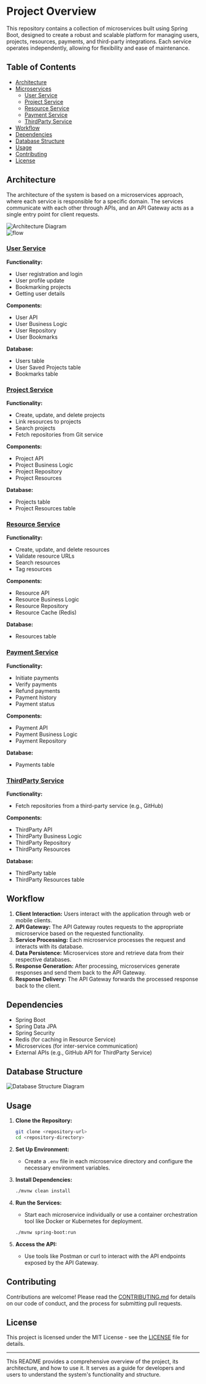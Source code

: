 # Project Overview

This repository contains a collection of microservices built using Spring Boot, designed to create a robust and scalable platform for managing users, projects, resources, payments, and third-party integrations. Each service operates independently, allowing for flexibility and ease of maintenance.

## Table of Contents

- [Architecture](#architecture)
- [Microservices](#microservices)
  - [User  Service](#user-service)
  - [Project Service](#project-service)
  - [Resource Service](#resource-service)
  - [Payment Service](#payment-service)
  - [ThirdParty Service](#thirdparty-service)
- [Workflow](#workflow)
- [Dependencies](#dependencies)
- [Database Structure](#database-structure)
- [Usage](#usage)
- [Contributing](#contributing)
- [License](#license)

## Architecture

The architecture of the system is based on a microservices approach, where each service is responsible for a specific domain. The services communicate with each other through APIs, and an API Gateway acts as a single entry point for client requests.

![Architecture Diagram](https://github.com/user-attachments/assets/2aed3991-429e-4b74-a8d3-080da2cf8b26)
</br>
![flow](https://github.com/user-attachments/assets/518f63d2-2960-4551-8e29-22266375d868)



### [User Service](https://github.com/aditya-2703/UserServiceApi)

**Functionality:**
- User registration and login
- User profile update
- Bookmarking projects
- Getting user details

**Components:**
- User API
- User Business Logic
- User Repository
- User Bookmarks

**Database:**
- Users table
- User Saved Projects table
- Bookmarks table

### [Project Service](https://github.com/aditya-2703/ProjectServiceApi/tree/master)

**Functionality:**
- Create, update, and delete projects
- Link resources to projects
- Search projects
- Fetch repositories from Git service

**Components:**
- Project API
- Project Business Logic
- Project Repository
- Project Resources

**Database:**
- Projects table
- Project Resources table

### [Resource Service](https://github.com/aditya-2703/ProjectServiceApi/tree/master)

**Functionality:**
- Create, update, and delete resources
- Validate resource URLs
- Search resources
- Tag resources

**Components:**
- Resource API
- Resource Business Logic
- Resource Repository
- Resource Cache (Redis)

**Database:**
- Resources table

### [Payment Service](https://github.com/aditya-2703/ProjectServiceApi/tree/master)

**Functionality:**
- Initiate payments
- Verify payments
- Refund payments
- Payment history
- Payment status

**Components:**
- Payment API
- Payment Business Logic
- Payment Repository

**Database:**
- Payments table

### [ThirdParty Service](https://github.com/aditya-2703/ProjectServiceApi/tree/master)

**Functionality:**
- Fetch repositories from a third-party service (e.g., GitHub)

**Components:**
- ThirdParty API
- ThirdParty Business Logic
- ThirdParty Repository
- ThirdParty Resources

**Database:**
- ThirdParty table
- ThirdParty Resources table

## Workflow

1. **Client Interaction:** Users interact with the application through web or mobile clients.
2. **API Gateway:** The API Gateway routes requests to the appropriate microservice based on the requested functionality.
3. **Service Processing:** Each microservice processes the request and interacts with its database.
4. **Data Persistence:** Microservices store and retrieve data from their respective databases.
5. **Response Generation:** After processing, microservices generate responses and send them back to the API Gateway.
6. **Response Delivery:** The API Gateway forwards the processed response back to the client.

## Dependencies

- Spring Boot
- Spring Data JPA
- Spring Security
- Redis (for caching in Resource Service)
- Microservices (for inter-service communication)
- External APIs (e.g., GitHub API for ThirdParty Service)

## Database Structure

![Database Structure Diagram](https://github.com/user-attachments/assets/8c6ccf0a-3dcc-4670-927b-e43878a10694)

## Usage

1. **Clone the Repository:**
   ```bash
   git clone <repository-url>
   cd <repository-directory>
   ```

2. **Set Up Environment:**
   - Create a `.env` file in each microservice directory and configure the necessary environment variables.

3. **Install Dependencies:**
   ```bash
   ./mvnw clean install
   ```

4. **Run the Services:**
   - Start each microservice individually or use a container orchestration tool like Docker or Kubernetes for deployment.
   ```bash
   ./mvnw spring-boot:run
   ```

5. **Access the API:**
   - Use tools like Postman or curl to interact with the API endpoints exposed by the API Gateway.

## Contributing

Contributions are welcome! Please read the [CONTRIBUTING.md](./CONTRIBUTING.md) for details on our code of conduct, and the process for submitting pull requests.

## License

This project is licensed under the MIT License - see the [LICENSE](./LICENSE) file for details.

---

This README provides a comprehensive overview of the project, its architecture, and how to use it. It serves as a guide for developers and users to understand the system's functionality and structure.
